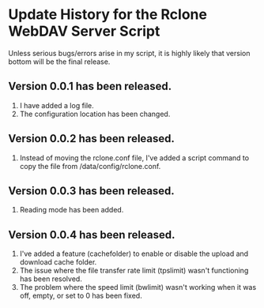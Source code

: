 # Update History for the Rclone WebDAV Server Script
Unless serious bugs/errors arise in my script, it is highly likely that version bottom will be the final release.
## Version 0.0.1 has been released.
1. I have added a log file.
2. The configuration location has been changed.
## Version 0.0.2 has been released.
1. Instead of moving the rclone.conf file, I've added a script command to copy the file from /data/config/rclone.conf.
## Version 0.0.3 has been released.
1. Reading mode has been added.
## Version 0.0.4 has been released.
1. I've added a feature (cachefolder) to enable or disable the upload and download cache folder.
2. The issue where the file transfer rate limit (tpslimit) wasn't functioning has been resolved.
3. The problem where the speed limit (bwlimit) wasn't working when it was off, empty, or set to 0 has been fixed.

